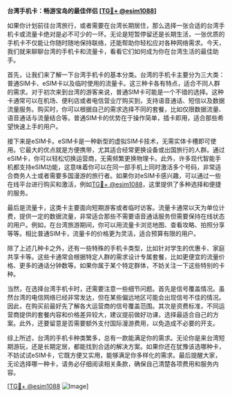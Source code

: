 **台湾手机卡：畅游宝岛的最佳伴侣 [[TG💪+ @esim1088](https://t.me/s/esim1088)]**

如果你计划前往台湾旅行，或者需要在台湾长期居住，那么选择一张合适的台湾手机卡或流量卡绝对是必不可少的一环。无论是短暂停留还是长期生活，一张优质的手机卡不仅能让你随时随地保持联络，还能帮助你轻松应对各种网络需求。今天，我们就来聊聊台湾的手机卡和流量卡，看看它们如何成为你在台湾生活的最佳助手。

首先，让我们来了解一下台湾手机卡的基本分类。台湾的手机卡主要分为三大类：普通SIM卡、eSIM卡以及临时使用的流量卡。这三种卡各有特点，适合不同人群的需求。对于初次来到台湾的游客来说，普通SIM卡可能是一个不错的选择。这种卡通常可以在机场、便利店或者电信营业厅购买到，支持语音通话、短信以及数据流量服务。购买时，你可以根据自己的需求选择不同的套餐，比如仅限数据流量、语音通话与流量结合等。普通SIM卡的优势在于操作简单，插卡即用，适合那些希望快速上手的用户。

接下来是eSIM卡。eSIM卡是一种新型的虚拟SIM卡技术，无需实体卡槽即可使用。它最大的优点就是方便携带，尤其适合经常更换设备或出国旅行的人群。通过eSIM卡，你可以轻松切换运营商，无需频繁更换物理卡。此外，许多现代智能手机都支持eSIM功能，这意味着你可以在同一部手机上同时激活多个号码，非常适合商务人士或者需要多国漫游的旅行者。如果你对eSIM卡感兴趣，可以通过一些在线平台进行购买和激活，例如[TG💪+ @esim1088](https://t.me/s/esim1088)，这里提供了多种选择和便捷的服务。

最后是流量卡，这类卡主要面向短期游客或者临时访客。流量卡通常以天为单位计费，提供一定的数据流量，非常适合那些不需要语音通话服务但需要保持在线状态的用户。例如，在台湾旅游期间，你可以用流量卡浏览地图、查看攻略、拍照分享等等。相比普通SIM卡，流量卡的价格更为灵活，适合预算有限的用户。

除了上述几种卡之外，还有一些特殊的手机卡类型，比如针对学生的优惠卡、家庭共享卡等。这些卡通常会根据特定人群的需求设计专属套餐，比如更便宜的流量价格、更多的通话分钟数等。如果你属于某个特定群体，不妨关注一下这些特别的卡种。

当然，在选择台湾手机卡时，还需要注意一些细节问题。首先是信号覆盖情况。虽然台湾的电信网络已经非常发达，但在某些偏远地区可能会出现信号不佳的情况。因此，在购买前最好先了解各大运营商的信号覆盖范围。其次是资费标准，不同运营商提供的套餐内容和价格差异较大，建议提前做好功课，选择最适合自己的方案。此外，还要留意是否需要额外支付国际漫游费用，以免造成不必要的开支。

综上所述，台湾的手机卡种类繁多，总有一款能满足你的需求。无论你是来台湾短期游玩，还是长期定居，都能找到合适的解决方案。如果你还在犹豫该选哪种卡，不妨试试eSIM卡，它既方便又实用，能够满足你多样化的需求。最后提醒大家，无论选择哪一种卡，请务必仔细阅读相关条款，确保自己清楚各项费用和服务内容。

[[TG💪+ @esim1088](https://t.me/s/esim1088) ![Image](https://i.postimg.cc/4NQfJmqS/Snipaste-2025-05-13-00-14-12.png)]